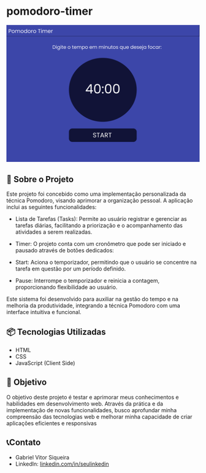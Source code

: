 # pomodoro-timer
![Print-do-projeto](./img/wireframe-figma.png)
## 🚀 Sobre o Projeto
Este projeto foi concebido como uma implementação personalizada da técnica Pomodoro, visando aprimorar a organização pessoal. A aplicação inclui as seguintes funcionalidades:

* Lista de Tarefas (Tasks): Permite ao usuário registrar e gerenciar as tarefas diárias, facilitando a priorização e o acompanhamento das atividades a serem realizadas.

* Timer: O projeto conta com um cronômetro que pode ser iniciado e pausado através de botões dedicados:

* Start: Aciona o temporizador, permitindo que o usuário se concentre na tarefa em questão por um período definido.

* Pause: Interrompe o temporizador e reinicia a contagem, proporcionando flexibilidade ao usuário.

Este sistema foi desenvolvido para auxiliar na gestão do tempo e na melhoria da produtividade, integrando a técnica Pomodoro com uma interface intuitiva e funcional.

## 📦 Tecnologias Utilizadas
* HTML
* CSS
* JavaScript (Client Side)

## 📌 Objetivo 
O objetivo deste projeto é testar e aprimorar meus conhecimentos e habilidades em desenvolvimento web. Através da prática e da implementação de novas funcionalidades, busco aprofundar minha compreensão das tecnologias web e melhorar minha capacidade de criar aplicações eficientes e responsivas

## 📞Contato
* Gabriel Vitor Siqueira
* LinkedIn: [linkedin.com/in/seulinkedin](https://www.linkedin.com/in/gabriel-vitor-siqueira/)
